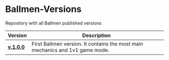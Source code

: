 # Ballmen-Versions
Repository with all Ballmen published versions

|   Version   | Description |
| ----------- | ----------- |
| [**v.1.0.0** ](Ballman_Beta_v1.0.0.rar) | First Ballmen version. It contains the most main mechanics and 1v1 game mode. |
